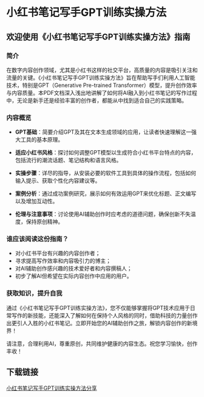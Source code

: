 # 小红书笔记写手GPT训练实操方法

## 欢迎使用《小红书笔记写手GPT训练实操方法》指南

### 简介

在数字内容创作领域，尤其是小红书这样的社交平台，高质量的内容是吸引关注和流量的关键。《小红书笔记写手GPT训练实操方法》旨在帮助写手们利用人工智能技术，特别是GPT（Generative Pre-trained Transformer）模型，提升创作效率与内容质量。本PDF文档深入浅出地讲解了如何将AI融入到小红书笔记的写作过程中，无论是新手还是经验丰富的创作者，都能从中找到适合自己的实践策略。

### 内容概览

- **GPT基础**：简要介绍GPT及其在文本生成领域的应用，让读者快速理解这一强大工具的基本原理。
  
- **适应小红书风格**：探讨如何调整GPT模型以生成符合小红书平台特点的内容，包括流行的潮流话题、笔记结构和语言风格。
  
- **实操步骤**：详尽的指导，从安装必要的软件工具到具体的操作流程，包括如何输入提示、获取个性化内容建议等。
  
- **案例分析**：通过成功案例研究，展示如何有效运用GPT来优化标题、正文编写以及增加互动性。
  
- **伦理与注意事项**：讨论使用AI辅助创作时应考虑的道德问题，确保创新不失温度，保持原创精神。

### 谁应该阅读这份指南？

- 对小红书平台有兴趣的内容创作者；
- 寻求提高写作效率和内容吸引力的博主；
- 对AI辅助创作感兴趣的技术爱好者和内容撰稿人；
- 初步了解AI但希望在实际内容创作中应用的用户。

### 获取知识，提升自我

通过《小红书笔记写手GPT训练实操方法》，您不仅能够掌握将GPT技术应用于日常写作的新技能，还能深入了解如何在保持个人风格的同时，借助科技的力量创作出更引人入胜的小红书笔记。立即开始您的AI辅助创作之旅，解锁内容创作的新境界！

请注意，合理利用AI，尊重原创，共同维护健康的内容生态。祝您学习愉快，创作丰收！

## 下载链接

[小红书笔记写手GPT训练实操方法分享](https://pan.quark.cn/s/4fc7d8d225a7)